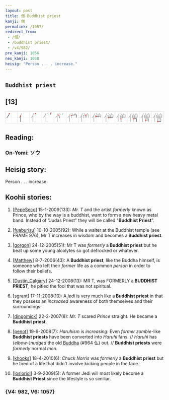 ```yaml
---
layout: post
title: 僧 Buddhist priest
kanji: 僧
permalink: /1057/
redirect_from:
 - /僧/
 - /buddhist priest/
 - /v4/982/
pre_kanji: 1056
nex_kanji: 1058
heisig: "Person . . . increase."
---
```


## `Buddhist priest`

## [13]

<div class="stroke"><img src="../images/E583A7.png" /></div>

## Reading:

### On-Yomi: ソウ

## Heisig story:

Person . . . increase.

## Koohii stories:

1) [<a href="http://kanji.koohii.com/profile/PepeSeco">PepeSeco</a>] 15-1-2009(133): <em>Mr. T</em> and the artist <em>formerly</em> known as Prince, who by the way is a buddhist, want to form a new heavy metal band. Instead of &quot;Judas Priest&quot; they will be called &quot;<strong>Buddhist Priest</strong>&quot;.

2) [<a href="http://kanji.koohii.com/profile/fuaburisu">fuaburisu</a>] 10-10-2005(92): While a waiter at the Buddhist temple (see FRAME 976), Mr T increases in wisdom and becomes a<strong> Buddhist priest</strong>.

3) [<a href="http://kanji.koohii.com/profile/gorgon">gorgon</a>] 24-12-2005(51): Mr T was <em>formerly</em> a<strong> Buddhist priest</strong> but he beat up some young alcolytes so got defrocked or whatever.

4) [<a href="http://kanji.koohii.com/profile/Matthew">Matthew</a>] 8-7-2006(43): A<strong> Buddhist priest</strong>, like the Buddha himself, is someone who left their <em>former</em> life as a common <em>person</em> in order to follow their beliefs.

5) [<a href="http://kanji.koohii.com/profile/Dustin_Calgary">Dustin_Calgary</a>] 24-12-2008(13): MR T, was FORMERLY a<strong> BUDDHIST PRIEST</strong>, he pitied the fool that was not spiritual.

6) [<a href="http://kanji.koohii.com/profile/sgrant">sgrant</a>] 17-11-2008(10): A <em>jedi</em> is very much like a<strong> Buddhist priest</strong> in that they possess an <em>increased</em> awareness of both themselves and their surroundings.

7) [<a href="http://kanji.koohii.com/profile/dingomick">dingomick</a>] 22-2-2007(8): <em>Mr. T</em> scared <em>Prince</em> straight. He became a <strong>Buddhist priest</strong>.

8) [<a href="http://kanji.koohii.com/profile/penot">penot</a>] 19-9-2008(7): <em>Haruhism</em> is <em>increasing</em>: Even <em>former zombie</em>-like <strong>Buddhist priests</strong> have been converted into <em>Haruhi</em> fans. // <em>Haruhi</em> has (<em>elbow-)nudged</em> the old <a href="../v4/964">Buddha</a> (#964 仏) out. // <strong>Buddhist priests</strong> were <em>formerly</em> normal <em>men</em>.

9) [<a href="http://kanji.koohii.com/profile/khooks">khooks</a>] 18-4-2010(6): <em>Chuck Norris</em> was <em>formerly</em> a <strong>Buddhist priest</strong> but he tired of a life that didn&#039;t involve kicking people in the face.

10) [<a href="http://kanji.koohii.com/profile/losloriol">losloriol</a>] 3-9-2009(5): A former Jedi will most likely become a<strong> Buddhist Priest</strong> since the lifestyle is so similiar.

### {V4: 982, V6: 1057}
